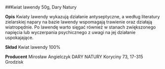 ##Kwiat lawendy 50g, Dary Natury

**Opis** Kwiaty lawendy wykazują działanie antyseptyczne, a według literatury zielarskiej napary na bazie lawendy wspomagają trawienie oraz działają wiatropędnie. Po lawendę warto sięgać również w stanach zwiększonego napięcia lub wyczerpania psychicznego z uwagi na jej działanie uspokajające.

**Skład** Kwiat lawendy 100%

**Producent** Mirosław Angielczyk DARY NATURY
Koryciny 73, 17-315 Grodzisk
